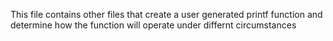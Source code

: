 This file contains other files that create a user generated printf function and determine how the function will operate under differnt circumstances
